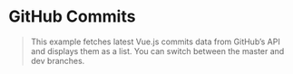# GitHub Commits

> This example fetches latest Vue.js commits data from GitHub’s API and displays them as a list. You can switch between the master and dev branches.

<!-- <common-codepen-snippet title="Vue 3 Commits" slug="RwaWmzY" tab="js,result" /> -->
